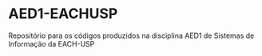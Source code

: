 # AED1-EACHUSP
Repositório para os códigos produzidos na disciplina AED1 de Sistemas de Informação da EACH-USP
